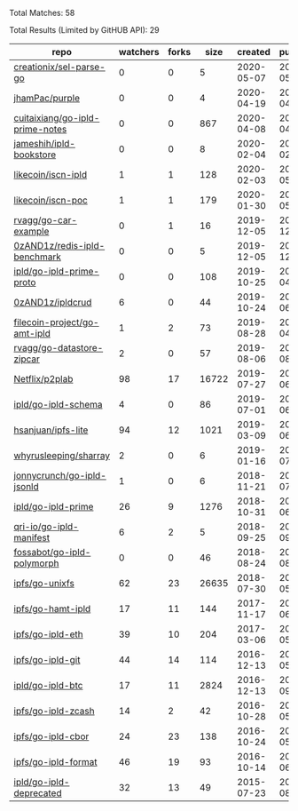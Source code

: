 Total Matches: 58

Total Results (Limited by GitHUB API): 29

| repo | watchers | forks | size | created | pushed |
| ---- | -------- | ----- | ---- | ------- | ------ |
| [creationix/sel-parse-go](https://github.com/creationix/sel-parse-go)| 0 | 0 | 5| 2020-05-07 | 2020-05-17 |
| [jhamPac/purple](https://github.com/jhamPac/purple)| 0 | 0 | 4| 2020-04-19 | 2020-04-20 |
| [cuitaixiang/go-ipld-prime-notes](https://github.com/cuitaixiang/go-ipld-prime-notes)| 0 | 0 | 867| 2020-04-08 | 2020-04-14 |
| [jameshih/ipld-bookstore](https://github.com/jameshih/ipld-bookstore)| 0 | 0 | 8| 2020-02-04 | 2020-02-05 |
| [likecoin/iscn-ipld](https://github.com/likecoin/iscn-ipld)| 1 | 1 | 128| 2020-02-03 | 2020-05-17 |
| [likecoin/iscn-poc](https://github.com/likecoin/iscn-poc)| 1 | 1 | 179| 2020-01-30 | 2020-05-16 |
| [rvagg/go-car-example](https://github.com/rvagg/go-car-example)| 0 | 1 | 16| 2019-12-05 | 2019-12-06 |
| [0zAND1z/redis-ipld-benchmark](https://github.com/0zAND1z/redis-ipld-benchmark)| 0 | 0 | 5| 2019-12-05 | 2019-12-08 |
| [ipld/go-ipld-prime-proto](https://github.com/ipld/go-ipld-prime-proto)| 0 | 0 | 108| 2019-10-25 | 2020-04-28 |
| [0zAND1z/ipldcrud](https://github.com/0zAND1z/ipldcrud)| 6 | 0 | 44| 2019-10-24 | 2020-06-13 |
| [filecoin-project/go-amt-ipld](https://github.com/filecoin-project/go-amt-ipld)| 1 | 2 | 73| 2019-08-28 | 2020-04-24 |
| [rvagg/go-datastore-zipcar](https://github.com/rvagg/go-datastore-zipcar)| 2 | 0 | 57| 2019-08-06 | 2019-08-13 |
| [Netflix/p2plab](https://github.com/Netflix/p2plab)| 98 | 17 | 16722| 2019-07-27 | 2020-06-02 |
| [ipld/go-ipld-schema](https://github.com/ipld/go-ipld-schema)| 4 | 0 | 86| 2019-07-01 | 2020-06-05 |
| [hsanjuan/ipfs-lite](https://github.com/hsanjuan/ipfs-lite)| 94 | 12 | 1021| 2019-03-09 | 2020-06-12 |
| [whyrusleeping/sharray](https://github.com/whyrusleeping/sharray)| 2 | 0 | 6| 2019-01-16 | 2019-07-18 |
| [jonnycrunch/go-ipld-jsonld](https://github.com/jonnycrunch/go-ipld-jsonld)| 1 | 0 | 6| 2018-11-21 | 2018-07-13 |
| [ipld/go-ipld-prime](https://github.com/ipld/go-ipld-prime)| 26 | 9 | 1276| 2018-10-31 | 2020-06-10 |
| [qri-io/go-ipld-manifest](https://github.com/qri-io/go-ipld-manifest)| 6 | 2 | 5| 2018-09-25 | 2018-09-25 |
| [fossabot/go-ipld-polymorph](https://github.com/fossabot/go-ipld-polymorph)| 0 | 0 | 46| 2018-08-24 | 2018-08-24 |
| [ipfs/go-unixfs](https://github.com/ipfs/go-unixfs)| 62 | 23 | 26635| 2018-07-30 | 2020-05-04 |
| [ipfs/go-hamt-ipld](https://github.com/ipfs/go-hamt-ipld)| 17 | 11 | 144| 2017-11-17 | 2020-06-05 |
| [ipfs/go-ipld-eth](https://github.com/ipfs/go-ipld-eth)| 39 | 10 | 204| 2017-03-06 | 2020-05-04 |
| [ipfs/go-ipld-git](https://github.com/ipfs/go-ipld-git)| 44 | 14 | 114| 2016-12-13 | 2020-05-04 |
| [ipld/go-ipld-btc](https://github.com/ipld/go-ipld-btc)| 17 | 11 | 2824| 2016-12-13 | 2019-09-25 |
| [ipfs/go-ipld-zcash](https://github.com/ipfs/go-ipld-zcash)| 14 | 2 | 42| 2016-10-28 | 2020-05-04 |
| [ipfs/go-ipld-cbor](https://github.com/ipfs/go-ipld-cbor)| 24 | 23 | 138| 2016-10-24 | 2020-05-04 |
| [ipfs/go-ipld-format](https://github.com/ipfs/go-ipld-format)| 46 | 19 | 93| 2016-10-14 | 2020-06-10 |
| [ipld/go-ipld-deprecated](https://github.com/ipld/go-ipld-deprecated)| 32 | 13 | 49| 2015-07-23 | 2018-08-08 |
